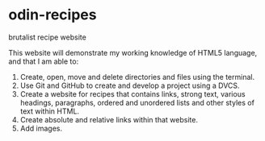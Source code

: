 # odin-recipes
brutalist recipe website

This website will demonstrate my working knowledge of HTML5 language, and that I am able to:
1. Create, open, move and delete directories and files using the terminal.
2. Use Git and GitHub to create and develop a project using a DVCS.
3. Create a website for recipes that contains links, strong text, various headings, paragraphs, ordered and unordered lists and other styles of text within HTML.
4. Create absolute and relative links within that website.
5. Add images.
